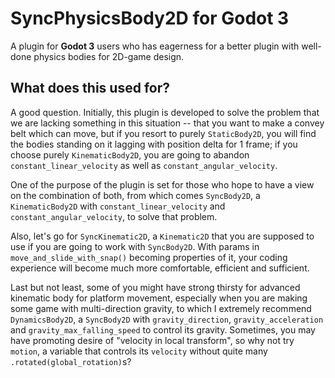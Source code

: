 # SyncPhysicsBody2D for Godot 3
 A plugin for **Godot 3** users who has eagerness for a better plugin with well-done physics bodies for 2D-game design.
 
 ## What does this used for?
 A good question. Initially, this plugin is developed to solve the problem that we are lacking something in this situation -- that you want to make a convey belt which can move, but if you resort to purely `StaticBody2D`, you will find the bodies standing on it lagging with position delta for 1 frame; if you choose purely `KinematicBody2D`, you are going to abandon `constant_linear_velocity` as well as `constant_angular_velocity`. 
 
 One of the purpose of the plugin is set for those who hope to have a view on the combination of both, from which comes `SyncBody2D`, a `KinematicBody2D` with `constant_linear_velocity` and `constant_angular_velocity`, to solve that problem.
 
 Also, let's go for `SyncKinematic2D`, a `Kinematic2D` that you are supposed to use if you are going to work with `SyncBody2D`. With params in `move_and_slide_with_snap()` becoming properties of it, your coding experience will become much more comfortable, efficient and sufficient.
 
 Last but not least, some of you might have strong thirsty for advanced kinematic body for platform movement, especially when you are making some game with multi-direction gravity, to which I extremely recommend `DynamicsBody2D`, a `SyncBody2D` with `gravity_direction`, `gravity_acceleration` and `gravity_max_falling_speed` to control its gravity. Sometimes, you may have promoting desire of "velocity in local transform", so why not try `motion`, a variable that controls its `velocity` without quite many `.rotated(global_rotation)`s?
